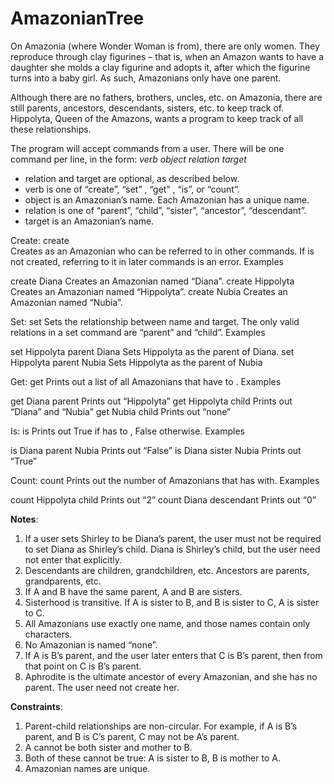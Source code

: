 # AmazonianTree

On Amazonia (where Wonder Woman is from), there are only women.  They reproduce through clay figurines – that is, when an Amazon wants to have a daughter she molds a clay figurine and adopts it, after which the figurine turns into a baby girl.  As such, Amazonians only have one parent.

Although there are no fathers, brothers, uncles, etc. on Amazonia, there are still parents, ancestors, descendants, sisters, etc. to keep track of.  Hippolyta, Queen of the Amazons, wants a program to keep track of all these relationships.

The program will accept commands from a user. There will be one command per line, in the form: *verb* *object* *relation* *target*
<ul>

<li> relation and target are optional, as described below.</li>
<li> verb is one of “create”, “set” , “get” , “is”, or “count”.</li>
<li> object is an Amazonian’s name.  Each Amazonian has a unique name.</li>
<li> relation is one of “parent”, “child”, “sister”, “ancestor”, “descendant”.</li>
<li> target is an Amazonian’s name.</li>


</ul>



Create: create <name>	
     Creates <name> as an Amazonian who can be referred to in other commands.  If <name> is not created, referring to it in later commands is an error.
Examples

create Diana	Creates an Amazonian named “Diana”.
create Hippolyta	Creates an Amazonian named “Hippolyta”.
create Nubia	Creates an Amazonian named “Nubia”.


Set: set <name> <relation> <target>	
    Sets the relationship between name and target.  The only valid relations in a set command are “parent” and “child”.
Examples

set Hippolyta parent Diana	Sets Hippolyta as the parent of Diana.
set Hippolyta parent Nubia	Sets Hippolyta as the parent of Nubia


Get: get <name> <relation>	Prints out a list of all Amazonians that have <relation> to <name>.
Examples

get Diana parent	Prints out “Hippolyta”
get Hippolyta child	Prints out “Diana” and “Nubia”
get Nubia child	Prints out “none”


Is: is <name> <relation> <target>	Prints out True if <name> has <relation> to <target>, False otherwise.
Examples

is Diana parent Nubia	Prints out “False”
is Diana sister Nubia	Prints out “True”


Count: count <name> <relation>	Prints out the number of Amazonians that <name> has <relation> with.
Examples

count Hippolyta child	Prints out “2”
count Diana descendant	Prints out “0”



<b>Notes</b>:
1.	If a user sets Shirley to be Diana’s parent, the user must not be required to set Diana as Shirley’s child.  Diana is Shirley’s child, but the user need not enter that explicitly.
2.	Descendants are children, grandchildren, etc.  Ancestors are parents, grandparents, etc.
3.	If A and B have the same parent, A and B are sisters.
4.	Sisterhood is transitive.  If A is sister to B, and B is sister to C, A is sister to C.
5.	All Amazonians use exactly one name, and those names contain only characters.
6.	No Amazonian is named “none”.
7.	If A is B’s parent, and the user later enters that C is B’s parent, then from that point on C is B’s parent.
8.	Aphrodite is the ultimate ancestor of every Amazonian, and she has no parent.  The user need not create her.

<b>Constraints</b>:
1.	Parent-child relationships are non-circular.  For example, if A is B’s parent, and B is C’s parent, C may not be A’s parent.
2.	A cannot be both sister and mother to B.
3.	Both of these cannot be true: A is sister to B, B is mother to A.
4.	Amazonian names are unique.
